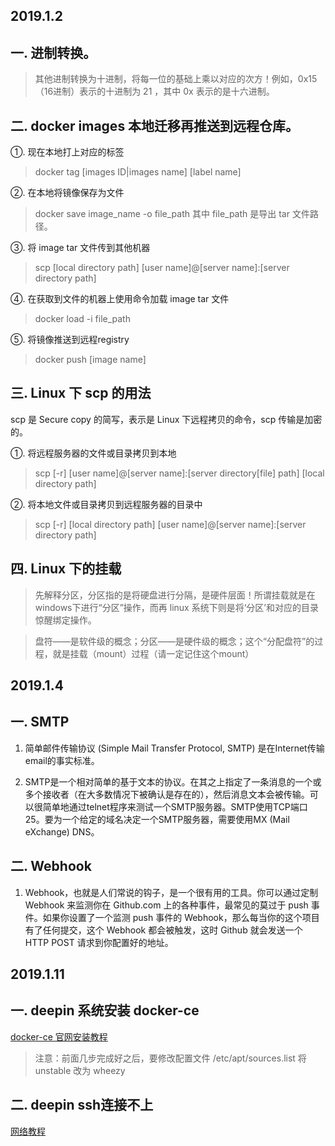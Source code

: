 2019.1.2
---

一. 进制转换。
------

  > 其他进制转换为十进制，将每一位的基础上乘以对应的次方！例如，0x15（16进制）表示的十进制为 21 ，其中 0x 表示的是十六进制。

二. docker images 本地迁移再推送到远程仓库。
--- 

  ①. 现在本地打上对应的标签
  > docker tag [images ID|images name] [label name]
  
  ②. 在本地将镜像保存为文件
  > docker save image_name -o file_path
  > 其中 file_path 是导出 tar 文件路径。
  
  ③. 将 image tar 文件传到其他机器
  > scp [local directory path] [user name]@[server name]:[server directory path]
  
  ④. 在获取到文件的机器上使用命令加载 image tar 文件
  > docker load -i file_path
  
  ⑤. 将镜像推送到远程registry
  > docker push [image name] 

三. Linux 下 scp 的用法
--- 

  scp 是 Secure copy 的简写，表示是 Linux 下远程拷贝的命令，scp 传输是加密的。
  
  ①. 将远程服务器的文件或目录拷贝到本地
  > scp [-r] [user name]@[server name]:[server directory[file] path] [local directory path]
  
  ②. 将本地文件或目录拷贝到远程服务器的目录中
  > scp [-r] [local directory path] [user name]@[server name]:[server directory path]

四. Linux 下的挂载
--- 
  > 先解释分区，分区指的是将硬盘进行分隔，是硬件层面！所谓挂载就是在windows下进行“分区”操作，而再 linux 系统下则是将‘分区’和对应的目录惊醒绑定操作。
  
  > 盘符——是软件级的概念；分区——是硬件级的概念；这个“分配盘符”的过程，就是挂载（mount）过程（请一定记住这个mount）

2019.1.4
---
  
一. SMTP
---
  1. 简单邮件传输协议 (Simple Mail Transfer Protocol, SMTP) 是在Internet传输email的事实标准。

  2. SMTP是一个相对简单的基于文本的协议。在其之上指定了一条消息的一个或多个接收者（在大多数情况下被确认是存在的），然后消息文本会被传输。可以很简单地通过telnet程序来测试一个SMTP服务器。SMTP使用TCP端口25。要为一个给定的域名决定一个SMTP服务器，需要使用MX (Mail eXchange) DNS。
  
二. Webhook
---
  1. Webhook，也就是人们常说的钩子，是一个很有用的工具。你可以通过定制 Webhook 来监测你在 Github.com 上的各种事件，最常见的莫过于 push 事件。如果你设置了一个监测 push 事件的 Webhook，那么每当你的这个项目有了任何提交，这个 Webhook 都会被触发，这时 Github 就会发送一个 HTTP POST 请求到你配置好的地址。

2019.1.11
---

一. deepin 系统安装 docker-ce
--- 

  [docker-ce 官网安装教程](https://docs.docker.com/install/linux/docker-ce/debian/)
  
  > 注意：前面几步完成好之后，要修改配置文件 /etc/apt/sources.list 将 unstable 改为 wheezy

二. deepin ssh连接不上
--- 
  [网络教程](https://www.jianshu.com/p/9b6bd8b91616)

